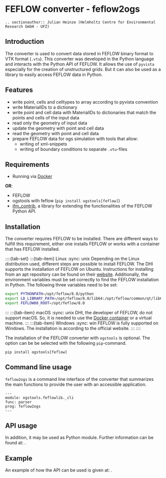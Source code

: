 # FEFLOW converter - feflow2ogs

```{eval-rst}
.. sectionauthor:: Julian Heinze (Helmholtz Centre for Environmental Research GmbH - UFZ)
```

## Introduction

The converter is used to convert data stored in FEFLOW binary format to VTK format (`.vtu`).
This converter was developed in the Python language and interacts with the Python API of FEFLOW.
It allows the use of `pyvista` especially for the creation of unstructured grids.
But it can also be used as a library to easily access FEFLOW data in Python.

## Features

- write point, cells and celltypes to array according to pyvista convention
- write MaterialIDs to a dictionary
- write point and cell data with MaterialIDs to dictionaries that match the points and cells of the input data
- read only the geometry of input data
- update the geometry with point and cell data
- read the geometry with point and cell data
- prepare FEFLOW data for ogs simulation with tools that allow:
  - writing of xml-snippets
  - writing of boundary conditions to separate `.vtu`-files

## Requirements

- Running via [Docker](./docker.md)

**OR**:

- FEFLOW
- ogstools with feflow (`pip install ogstools[feflow]`)
- [ifm_contrib](https://github.com/red5alex/ifm_contrib), a library for extending the functionalities of the FEFLOW Python API.

## Installation

The converter requires FEFLOW to be installed.
There are different ways to fulfill this requirement, either one installs FEFLOW or works with a container that has FEFLOW installed.

::::{tab-set}
:::{tab-item} Linux
:sync: unix
Depending on the Linux distribution used, different steps are possible to install FEFLOW.
The DHI supports the installation of FEFLOW on Ubuntu.
Instructions for installing from an apt repository can be found on their [website](https://download.feflow.com/download/FEFLOW/linux/).
Additionally, the environment variables must be set correctly to find the FEFLOW installation in Python.
The following three variables need to be set:

```bash
export PYTHONPATH=/opt/feflow/8.0/python
export LD_LIBRARY_PATH=/opt/feflow/8.0/lib64:/opt/feflow/common/qt/lib64:/opt/feflow/common/lib64
export FEFLOW80_ROOT=/opt/feflow/8.0
```

:::
:::{tab-item} macOS
:sync: unix
DHI, the developer of FEFLOW, do not support macOS.
So, it is needed to use the [Docker container](./docker.md) or a virtual machine.
:::
:::{tab-item} Windows
:sync: win
FEFLOW is fully supported on Windows.
The installation is according to the official website.
:::
::::

The installation of the FEFLOW converter with `ogstools` is optional.
The option can be be selected with the following `pip`-command.

```
pip install ogstools[feflow]
```

## Command line usage

`feflow2ogs` is a command line interface of the converter that summarizes the main functions to provide the user with an accessible application.

```{argparse}
---
module: ogstools.feflowlib._cli
func: parser
prog: feflow2ogs
---
```

## API usage

In addition, it may be used as Python module.
Further information can be found at: [](../reference/ogstools.feflowlib).

## Example

An example of how the API can be used is given at: [](../auto_examples/howto_feflowlib/index).
